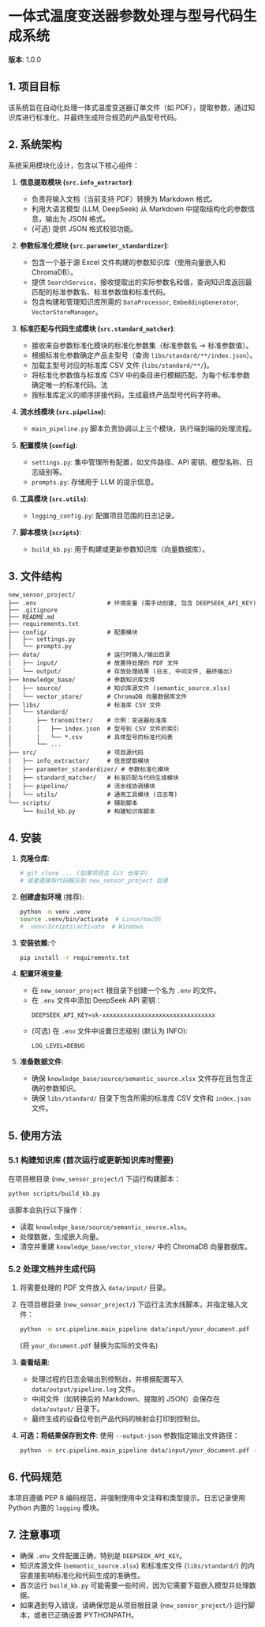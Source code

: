 # 一体式温度变送器参数处理与型号代码生成系统

**版本**: 1.0.0 

## 1. 项目目标

该系统旨在自动化处理一体式温度变送器订单文件（如 PDF），提取参数，通过知识库进行标准化，并最终生成符合规范的产品型号代码。

## 2. 系统架构

系统采用模块化设计，包含以下核心组件：

1.  **信息提取模块 (`src.info_extractor`)**:
    *   负责将输入文档（当前支持 PDF）转换为 Markdown 格式。
    *   利用大语言模型 (LLM, DeepSeek) 从 Markdown 中提取结构化的参数信息，输出为 JSON 格式。
    *   (可选) 提供 JSON 格式校验功能。

2.  **参数标准化模块 (`src.parameter_standardizer`)**:
    *   包含一个基于源 Excel 文件构建的参数知识库（使用向量嵌入和 ChromaDB）。
    *   提供 `SearchService`，接收提取出的实际参数名和值，查询知识库返回最匹配的标准参数名、标准参数值和标准代码。
    *   包含构建和管理知识库所需的 `DataProcessor`, `EmbeddingGenerator`, `VectorStoreManager`。

3.  **标准匹配与代码生成模块 (`src.standard_matcher`)**:
    *   接收来自参数标准化模块的标准化参数集（标准参数名 -> 标准参数值）。
    *   根据标准化参数确定产品主型号（查询 `libs/standard/**/index.json`）。
    *   加载主型号对应的标准库 CSV 文件 (`libs/standard/**/`)。
    *   将标准化参数值与标准库 CSV 中的条目进行模糊匹配，为每个标准参数确定唯一的标准代码。法
    *   按标准库定义的顺序拼接代码，生成最终产品型号代码字符串。

4.  **流水线模块 (`src.pipeline`)**:
    *   `main_pipeline.py` 脚本负责协调以上三个模块，执行端到端的处理流程。

5.  **配置模块 (`config`)**:
    *   `settings.py`: 集中管理所有配置，如文件路径、API 密钥、模型名称、日志级别等。
    *   `prompts.py`: 存储用于 LLM 的提示信息。

6.  **工具模块 (`src.utils`)**:
    *   `logging_config.py`: 配置项目范围的日志记录。

7.  **脚本模块 (`scripts`)**:
    *   `build_kb.py`: 用于构建或更新参数知识库（向量数据库）。

## 3. 文件结构

```
new_sensor_project/
├── .env                    # 环境变量 (需手动创建, 包含 DEEPSEEK_API_KEY)
├── .gitignore
├── README.md
├── requirements.txt
├── config/                 # 配置模块
│   ├── settings.py
│   └── prompts.py
├── data/                   # 运行时输入/输出目录
│   ├── input/              # 放置待处理的 PDF 文件
│   └── output/             # 存放处理结果 (日志, 中间文件, 最终输出)
├── knowledge_base/         # 参数知识库文件
│   ├── source/             # 知识库源文件 (semantic_source.xlsx)
│   └── vector_store/       # ChromaDB 向量数据库文件
├── libs/                   # 标准库 CSV 文件
│   └── standard/
│       ├── transmitter/    # 示例：变送器标准库
│       │   ├── index.json  # 型号到 CSV 文件的索引
│       │   └── *.csv       # 具体型号的标准代码表
│       └── ...
├── src/                    # 项目源代码
│   ├── info_extractor/     # 信息提取模块
│   ├── parameter_standardizer/ # 参数标准化模块
│   ├── standard_matcher/   # 标准匹配与代码生成模块
│   ├── pipeline/           # 流水线协调模块
│   └── utils/              # 通用工具模块 (日志等)
└── scripts/                # 辅助脚本
    └── build_kb.py         # 构建知识库脚本
```

## 4. 安装

1.  **克隆仓库**:
    ```bash
    # git clone ... (如果项目在 Git 仓库中)
    # 或者直接将代码解压到 new_sensor_project 目录
    ```

2.  **创建虚拟环境** (推荐):
    ```bash
    python -m venv .venv
    source .venv/bin/activate  # Linux/macOS
    # .venv\Scripts\activate  # Windows
    ```

3.  **安装依赖**:个
    ```bash
    pip install -r requirements.txt
    ```

4.  **配置环境变量**:
    *   在 `new_sensor_project` 根目录下创建一个名为 `.env` 的文件。
    *   在 `.env` 文件中添加 DeepSeek API 密钥：
        ```
        DEEPSEEK_API_KEY=sk-xxxxxxxxxxxxxxxxxxxxxxxxxxxxxxxx
        ```
    *   (可选) 在 `.env` 文件中设置日志级别 (默认为 INFO):
        ```
        LOG_LEVEL=DEBUG
        ```

5.  **准备数据文件**:
    *   确保 `knowledge_base/source/semantic_source.xlsx` 文件存在且包含正确的参数知识。
    *   确保 `libs/standard/` 目录下包含所需的标准库 CSV 文件和 `index.json` 文件。

## 5. 使用方法

### 5.1 构建知识库 (首次运行或更新知识库时需要)

在项目根目录 (`new_sensor_project/`) 下运行构建脚本：

```bash
python scripts/build_kb.py
```

该脚本会执行以下操作：
*   读取 `knowledge_base/source/semantic_source.xlsx`。
*   处理数据，生成嵌入向量。
*   清空并重建 `knowledge_base/vector_store/` 中的 ChromaDB 向量数据库。

### 5.2 处理文档并生成代码

1.  将需要处理的 PDF 文件放入 `data/input/` 目录。
2.  在项目根目录 (`new_sensor_project/`) 下运行主流水线脚本，并指定输入文件：

    ```bash
    python -m src.pipeline.main_pipeline data/input/your_document.pdf
    ```
    (将 `your_document.pdf` 替换为实际的文件名)

3.  **查看结果**:
    *   处理过程的日志会输出到控制台，并根据配置写入 `data/output/pipeline.log` 文件。
    *   中间文件（如转换后的 Markdown、提取的 JSON）会保存在 `data/output/` 目录下。
    *   最终生成的设备位号到产品代码的映射会打印到控制台。

4.  **可选：将结果保存到文件**:
    使用 `--output-json` 参数指定输出文件路径：
    ```bash
    python -m src.pipeline.main_pipeline data/input/your_document.pdf --output-json data/output/final_codes.json
    ```

## 6. 代码规范

本项目遵循 PEP 8 编码规范，并强制使用中文注释和类型提示。日志记录使用 Python 内置的 `logging` 模块。

## 7. 注意事项

*   确保 `.env` 文件配置正确，特别是 `DEEPSEEK_API_KEY`。
*   知识库源文件 (`semantic_source.xlsx`) 和标准库文件 (`libs/standard/`) 的内容直接影响标准化和代码生成的准确性。
*   首次运行 `build_kb.py` 可能需要一些时间，因为它需要下载嵌入模型并处理数据。
*   如果遇到导入错误，请确保您是从项目根目录 (`new_sensor_project/`) 运行脚本，或者已正确设置 PYTHONPATH。
